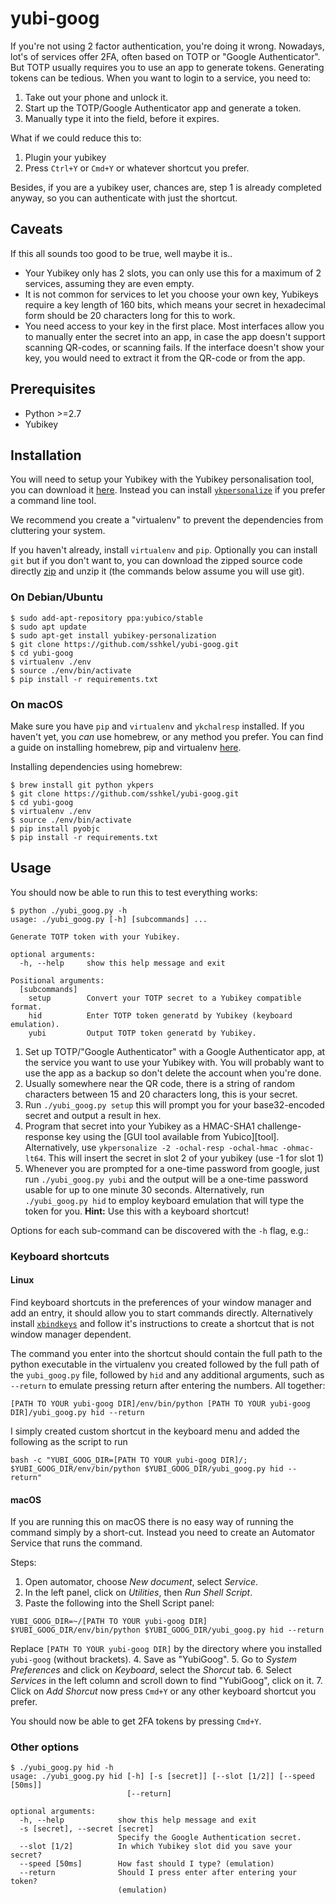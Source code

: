 # yubi-goog

If you're not using 2 factor authentication, you're doing it wrong. Nowadays, lot's of services offer 2FA, often based on TOTP or "Google Authenticator". But TOTP usually requires you to use an app to generate tokens. Generating tokens can be tedious. When you want to login to a service, you need to:

 1. Take out your phone and unlock it.
 2. Start up the TOTP/Google Authenticator app and generate a token.
 3. Manually type it into the field, before it expires.

What if we could reduce this to:

 1. Plugin your yubikey
 2. Press `Ctrl+Y` or `Cmd+Y` or whatever shortcut you prefer.

Besides, if you are a yubikey user, chances are, step 1 is already completed anyway, so you can authenticate with just the shortcut.

## Caveats

If this all sounds too good to be true, well maybe it is..

 - Your Yubikey only has 2 slots, you can only use this for a maximum of 2 services, assuming they are even empty.
 - It is not common for services to let you choose your own key, Yubikeys require a key length of 160 bits, which means your secret in hexadecimal form should be 20 characters long for this to work.
 - You need access to your key in the first place. Most interfaces allow you to manually enter the secret into an app, in case the app doesn't support scanning QR-codes, or scanning fails. If the interface doesn't show your key, you would need to extract it from the QR-code or from the app.

## Prerequisites

* Python >=2.7
* Yubikey

## Installation

You will need to setup your Yubikey with the Yubikey personalisation tool, you can download it [here](https://www.yubico.com/support/knowledge-base/categories/articles/yubikey-personalization-tools/). Instead you can install [`ykpersonalize`](https://github.com/Yubico/yubikey-personalization) if you prefer a command line tool.

We recommend you create a "virtualenv" to prevent the dependencies from cluttering your system.

If you haven't already, install `virtualenv` and `pip`. Optionally you can install `git` but if you don't want to, you can download the zipped source code directly [zip](https://github.com/sshkel/yubi-goog/archive/master.zip) and unzip it (the commands below assume you will use git).

### On Debian/Ubuntu

``` console
$ sudo add-apt-repository ppa:yubico/stable
$ sudo apt update
$ sudo apt-get install yubikey-personalization
$ git clone https://github.com/sshkel/yubi-goog.git
$ cd yubi-goog
$ virtualenv ./env
$ source ./env/bin/activate
$ pip install -r requirements.txt
```

### On macOS

Make sure you have `pip` and `virtualenv` and `ykchalresp` installed. If you haven't yet, you *can* use homebrew, or any method you prefer. You can find a guide on installing homebrew, pip and virtualenv [here](http://docs.python-guide.org/en/latest/starting/install/osx/).

Installing dependencies using homebrew:

```console
$ brew install git python ykpers
$ git clone https://github.com/sshkel/yubi-goog.git
$ cd yubi-goog
$ virtualenv ./env
$ source ./env/bin/activate
$ pip install pyobjc 
$ pip install -r requirements.txt
```

## Usage

You should now be able to run this to test everything works:

```console
$ python ./yubi_goog.py -h
usage: ./yubi_goog.py [-h] [subcommands] ...

Generate TOTP token with your Yubikey.

optional arguments:
  -h, --help     show this help message and exit

Positional arguments:
  [subcommands]
    setup        Convert your TOTP secret to a Yubikey compatible format.
    hid          Enter TOTP token generatd by Yubikey (keyboard emulation).
    yubi         Output TOTP token generatd by Yubikey.

```

1. Set up TOTP/"Google Authenticator" with a Google Authenticator app, at the service you want to use your Yubikey with. You will probably want to use the app as a backup so don't delete the account when you're done.
2. Usually somewhere near the QR code, there is a string of random characters between 15 and 20 characters long, this is your secret.
3. Run `./yubi_goog.py setup` this will prompt you for your base32-encoded   secret and output a result in hex.
4. Program that secret into your Yubikey as a HMAC-SHA1 challenge-response key using the [GUI tool available from Yubico][tool]. Alternatively, use `ykpersonalize -2 -ochal-resp -ochal-hmac -ohmac-lt64`. This will insert the secret in slot 2 of your yubikey (use -1 for slot 1)
5. Whenever you are prompted for a one-time password from google, just run `./yubi_goog.py yubi` and the output will be a one-time password usable for
   up to one minute 30 seconds.
  Alternatively, run `./yubi_goog.py hid` to employ keyboard emulation that will type the token for you.
  __Hint:__ Use this with a keyboard shortcut!

Options for each sub-command can be discovered with the `-h` flag, e.g.:

### Keyboard shortcuts

#### Linux

Find keyboard shortcuts in the preferences of your window manager and add an entry, it should allow you to start commands directly. Alternatively install [`xbindkeys`](http://www.nongnu.org/xbindkeys/xbindkeys.html) and follow it's instructions to create a shortcut that is not window manager dependent.

The command you enter into the shortcut should contain the full path to the python executable in the virtualenv you created followed by the full path of the `yubi_goog.py` file, followed by `hid` and any additional arguments, such as `--return` to emulate pressing return after entering the numbers. All together:

```
[PATH TO YOUR yubi-goog DIR]/env/bin/python [PATH TO YOUR yubi-goog DIR]/yubi_goog.py hid --return
```
I simply created custom shortcut in the keyboard menu and added the following as the script to run
```
bash -c "YUBI_GOOG_DIR=[PATH TO YOUR yubi-goog DIR]/; $YUBI_GOOG_DIR/env/bin/python $YUBI_GOOG_DIR/yubi_goog.py hid --return"
```

#### macOS

If you are running this on macOS there is no easy way of running the command simply by a short-cut. Instead you need to create an Automator Service that runs the command. 

Steps:

 1. Open automator, choose *New document*, select *Service*.
 2. In the left panel, click on *Utilities*, then *Run Shell Script*.
 3. Paste the following into the Shell Script panel:
 ```
 YUBI_GOOG_DIR=~/[PATH TO YOUR yubi-goog DIR]
 $YUBI_GOOG_DIR/env/bin/python $YUBI_GOOG_DIR/yubi_goog.py hid --return
 ```
 Replace `[PATH TO YOUR yubi-goog DIR]` by the directory where you installed `yubi-goog` (without brackets).
 4. Save as "YubiGoog".
 5. Go to *System Preferences* and click on *Keyboard*, select the *Shorcut* tab.
 6. Select *Services* in the left column and scroll down to find "YubiGoog", click on it.
 7. Click on *Add Shorcut* now press `Cmd+Y` or any other keyboard shortcut you prefer.

You should now be able to get 2FA tokens by pressing `Cmd+Y`.


### Other options

```console
$ ./yubi_goog.py hid -h
usage: ./yubi_goog.py hid [-h] [-s [secret]] [--slot [1/2]] [--speed [50ms]]
                          [--return]

optional arguments:
  -h, --help            show this help message and exit
  -s [secret], --secret [secret]
                        Specify the Google Authentication secret.
  --slot [1/2]          In which Yubikey slot did you save your secret?
  --speed [50ms]        How fast should I type? (emulation)
  --return              Should I press enter after entering your token?
                        (emulation)
```

